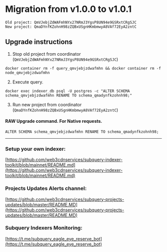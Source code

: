# Migration from v1.0.0 to v1.0.1
```
Old project: QmVJebjZdWAFmhNYx27NRmJ3YgsP8UN94e9GSRxtCRgSJC
New project: QmaDYnfKZohnH98zZQBxUSgnHKmbmwyA8VAf72EyA2zntC
```


## Upgrade instructions
 1) Stop old project from coordinator (`QmVJebjZdWAFmhNYx27NRmJ3YgsP8UN94e9GSRxtCRgSJC`)

```
docker container rm -f query_qmvjebjzdwafmhn && docker container rm -f node_qmvjebjzdwafmhn
```

 2) Execute query.

```
docker exec indexer_db psql -U postgres -c "ALTER SCHEMA schema_qmvjebjzdwafmhn RENAME TO schema_qmadynfkzohnh98;"

```

 3) Run new project from coordinator (`QmaDYnfKZohnH98zZQBxUSgnHKmbmwyA8VAf72EyA2zntC`)

#### RAW Upgrade command. For Native requests.
`ALTER SCHEMA schema_qmvjebjzdwafmhn RENAME TO schema_qmadynfkzohnh98;`


___
### Setup your own indexer:

[https://github.com/web3cdnservices/subquery-indexer-toolkit/blob/mainnet/README.md](https://github.com/web3cdnservices/subquery-indexer-toolkit/blob/mainnet/README.md)

### Projects Updates Alerts channel:

[https://github.com/web3cdnservices/subquery-projects-updates/blob/master/README.MD](https://github.com/web3cdnservices/subquery-projects-updates/blob/master/README.MD)

### Subquery Indexers Monitoring:

[https://t.me/subquery_eagle_eye_reserve_bot](https://t.me/subquery_eagle_eye_reserve_bot)
